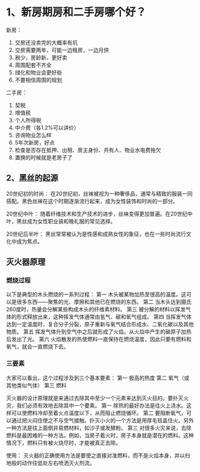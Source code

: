 # 1、新房期房和二手房哪个好？

新房：
1. 交房还没卖完的大概率有坑
2. 交房需要两年，可能一边租房，一边月供
3. 税少，房龄新，更好卖
4. 周围配套不齐全
5. 绿化和物业会更好些
6. 不要相信周围的规划

二手房：
1. 契税
2. 增值税
3. 个人所得税
4. 中介费（各1.2%可以讲价）
5. 咨询物业怎么样
6. 5年次新房，好点
7. 检查是否存在抵押、出租、房主身份、共有人、物业水电费拖欠
8. 置换的时候就是老房子了


## 2、黑丝的起源


20世纪初的时尚： 在20世纪初，丝袜被视为一种奢侈品，通常与精致的服装一同搭配。黑色丝袜在这个时期逐渐流行起来，成为女性装饰和时尚的一部分。

20世纪中叶： 随着纤维技术和生产技术的进步，丝袜变得更加普遍。在20世纪中叶，黑丝成为女性职业装和晚礼服的常见选择。

20世纪后半叶： 黑丝常常被认为是性感和成熟女性的象征，也在一些时尚流行文化中成为焦点。


## 灭火器原理


### 燃烧过程

以下是典型的木头燃烧的一系列过程：
第一 木头被某物加热至很高的温度。这可以是很多东西——聚焦的光、摩擦和其他已在燃烧的东西。
第二 当木头达到摄氏260度时，热量会分解某些构成木头的纤维素材料。
第三 被分解的材料以挥发气体的形式释放出来，这种挥发气体通常由氢气、碳和氧气组成。
第四 当挥发气体达到一定温度时，复合分子分裂，原子重新与氧气结合形成水、二氧化碳以及其他物质。
第五 挥发气体升到空气中之后就形成了火焰。从火焰中产生的碳原子加热后发出了光。
第六 火焰散发的热使燃料一直保持在燃烧温度，因此只要有燃料和氧气，就会一直燃烧下去。

### 三要素

大家可以看出，这个过程涉及到三个基本要素：
第一 极高的热度
第二 氧气（或其他类似气体）
第三 燃料

灭火器的设计原理就是来通过去除其中至少一个元素来达到灭火目的。要扑灭火灾，我们必须有效地去除其中一个要素。
第一 除热的最好办法是往火上浇水。这样可以使燃料冷却至着火点温度以下，从而阻止燃烧循环。
第二 要阻断氧气，可以通过把火闷住使之不与空气接触。扑灭小火的一个方法是用厚毛毯盖住火。另外一种方法是往上面倒非易燃材料，如沙子或发酵粉。
第三 对很多火灾来说，去除燃料是最困难的一种方法。例如，当房子着火时，房子本身就是潜在的燃料。这种情况下，燃料只有被火烧尽时，才能被真正去除。

使用：
灭火器的正确使用方法是要使之直接对准燃料，而不是火焰本身，并以扫地般的动作往低处左右喷洒灭火剂流。

